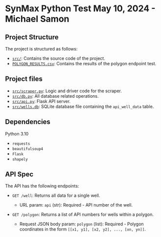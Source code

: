 # SynMax Python Test May 10, 2024 - Michael Samon

## Project Structure

The project is structured as follows:

- [`src/`](src/): Contains the source code of the project.
- [`POLYGON_RESULTS.csv`](POLYGON_RESULTS.csv): Contains the results of the polygon endpoint test.

## Project files

- [`src/scraper.py`](src/scraper.py): Logic and driver code for the scraper.
- [`src/db.py`](src/db.py): All database related operations.
- [`src/api.py`](src/api.py): Flask API server.
- [`src/wells.db`](src/wells.db): SQLite database file containing the `api_well_data` table.

## Dependencies

Python 3.10
- `requests`
- `beautifulsoup4`
- `Flask`
- `shapely`

## API Spec

The API has the following endpoints:

- `GET /well`: Returns all data for a single well. 
  - URL param: `api` (str): Required - API number of the well.

- `GET /polygon`: Returns a list of API numbers for wells within a polygon.
  - Request JSON body param: `polygon` (list): Required - Polygon coordinates in the form `[[x1, y1], [x2, y2], ..., [xn, yn]]`.